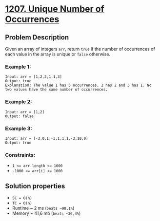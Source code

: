 # [1207. Unique Number of Occurrences](https://leetcode.com/problems/unique-number-of-occurrences/description)

## Problem Description

Given an array of integers `arr`, return `true` if the number of occurrences of each value in the array is unique or `false` otherwise.



### Example 1:
```
Input: arr = [1,2,2,1,1,3]
Output: true
Explanation: The value 1 has 3 occurrences, 2 has 2 and 3 has 1. No two values have the same number of occurrences.
```
### Example 2:
```
Input: arr = [1,2]
Output: false
```
### Example 3:
```
Input: arr = [-3,0,1,-3,1,1,1,-3,10,0]
Output: true
```

### Constraints:

* `1 <= arr.length <= 1000`
* `-1000 <= arr[i] <= 1000`


## Solution properties

* `SC = O(n)`
* `TC = O(n)`
* Runtime ~ 2 ms (`beats ~98,1%`)
* Memory ~ 41,6 mb (`beats ~36,4%`)